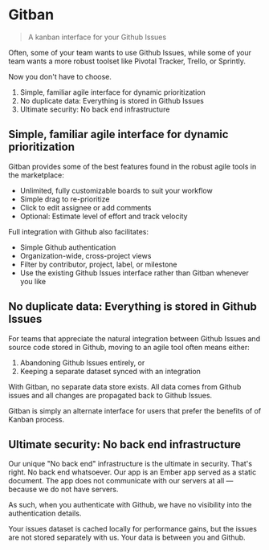 # Gitban

> A kanban interface for your Github Issues

Often, some of your team wants to use Github Issues, while some of your team
wants a more robust toolset like Pivotal Tracker, Trello, or Sprintly.

Now you don't have to choose.

1. Simple, familiar agile interface for dynamic prioritization
1. No duplicate data: Everything is stored in Github Issues
1. Ultimate security: No back end infrastructure

## Simple, familiar agile interface for dynamic prioritization

Gitban provides some of the best features found in the robust agile tools in
the marketplace:

* Unlimited, fully customizable boards to suit your workflow
* Simple drag to re-prioritize
* Click to edit assignee or add comments
* Optional: Estimate level of effort and track velocity

Full integration with Github also facilitates:

* Simple Github authentication
* Organization-wide, cross-project views
* Filter by contributor, project, label, or milestone
* Use the existing Github Issues interface rather than Gitban whenever you like

## No duplicate data: Everything is stored in Github Issues

For teams that appreciate the natural integration between Github Issues and
source code stored in Github, moving to an agile tool often means either:

1. Abandoning Github Issues entirely, or
2. Keeping a separate dataset synced with an integration

With Gitban, no separate data store exists. All data comes from Github issues
and all changes are propagated back to Github Issues.

Gitban is simply an alternate interface for users that prefer the benefits of
of Kanban process.

## Ultimate security: No back end infrastructure

Our unique "No back end" infrastructure is the ultimate in security. That's
right. No back end whatsoever. Our app is an Ember app served as a static
document. The app does not communicate with our servers at all — because we do
not have servers.

As such, when you authenticate with Github, we have no visibility into the
authentication details.

Your issues dataset is cached locally for performance gains, but the issues are
not stored separately with us. Your data is between you and Github.

